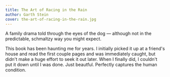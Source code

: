 ```yaml
---
title: The Art of Racing in the Rain
author: Garth Stein
cover: the-art-of-racing-in-the-rain.jpg
---
```

A family drama told through the eyes of the dog — although not in the predictable, schmaltzy way you might expect. 

This book has been haunting me for years. I initially picked it up at a friend's house and read the first couple pages and was immediately caught, but didn't make a huge effort to seek it out later. When I finally did, I couldn't put it down until I was done. Just beautful. Perfectly captures the human condition.

